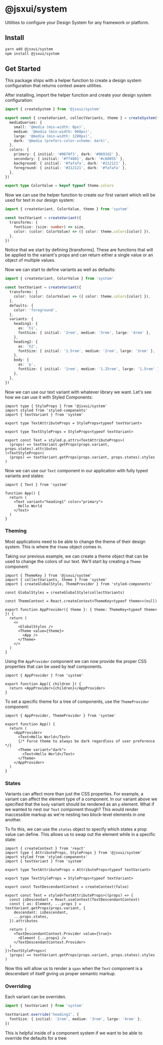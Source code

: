 # @jsxui/system

Utilities to configure your Design System for any framework or platform.

## Install

```bash
yarn add @jsxui/system
npm install @jsxui/system
```

## Get Started

This package ships with a helper function to create a design system configuration that returns context aware utilities.

After installing, import the helper function and create your design system configuration:

```ts
import { createSystem } from '@jsxui/system'

export const { createVariant, collectVariants, theme } = createSystem({
  mediaQueries: {
    small: '@media (min-width: 0px)',
    medium: '@media (min-width: 960px)',
    large: '@media (min-width: 1280px)',
    dark: '@media (prefers-color-scheme: dark)',
  },
  colors: {
    primary: { initial: '#0070f3', dark: '#0693d2' },
    secondary: { initial: '#ff4081', dark: '#c60055' },
    background: { initial: '#fafafa', dark: '#212121' },
    foreground: { initial: '#212121', dark: '#fafafa' },
  },
})

export type ColorValue = keyof typeof theme.colors
```

Now we can use the helper function to create our first variant which will be used for text in our design system:

```ts
import { createVariant, ColorValue, theme } from 'system'

const textVariant = createVariant({
  transforms: {
    fontSize: (size: number) => size,
    color: (color: ColorValue) => ({ color: theme.colors[color] }),
  },
})
```

Notice that we start by defining [transforms]. These are functions that will be applied to the variant's props and can return either a single value or an object of multiple values.

Now we can start to define variants as well as defaults:

```ts
import { createVariant, ColorValue } from 'system'

const textVariant = createVariant({
  transforms: {
    color: (color: ColorValue) => ({ color: theme.colors[color] }),
  },
  defaults: {
    color: 'foreground',
  },
  variants: {
    heading1: {
      as: 'h1',
      fontSize: { initial: '2rem', medium: '3rem', large: '4rem' },
    },
    heading2: {
      as: 'h2',
      fontSize: { initial: '1.5rem', medium: '2rem', large: '3rem' },
    },
    body: {
      as: 'p',
      fontSize: { initial: '1rem', medium: '1.25rem', large: '1.5rem' },
    },
  },
})
```

Now we can use our text variant with whatever library we want. Let's see how we can use it with Styled Components:

```tsx
import type { StyleProps } from '@jsxui/system'
import styled from 'styled-components'
import { textVariant } from 'system'

export type TextAttributeProps = StyleProps<typeof textVariant>

export type TextStyleProps = StyleProps<typeof textVariant>

export const Text = styled.p.attrs<TextAttributeProps>(
  (props) => textVariant.getProps(props.variant, props.states).attributes
)<TextStyleProps>(
  (props) => textVariant.getProps(props.variant, props.states).styles
)
```

Now we can use our `Text` component in our application with fully typed variants and states:

```tsx
import { Text } from 'system'

function App() {
  return (
    <Text variant="heading1" color="primary">
      Hello World
    </Text>
  )
}
```

### Theming

Most applications need to be able to change the theme of their design system. This is where the `theme` object comes in.

Taking our previous example, we can create a theme object that can be used to change the colors of our text. We'll start by creating a `Theme` component:

```tsx
import { ThemeKey } from '@jsxui/system'
import { collectVariants, theme } from 'system'
import { createGlobalStyle, ThemeProvider } from 'styled-components'

const GlobalStyles = createGlobalStyle(collectVariants)

const ThemeContext = React.createContext<ThemeKey<typeof theme>>(null)

export function AppProvider({ theme }: { theme: ThemeKey<typeof theme> }) {
  return (
    <>
      <GlobalStyles />
      <Theme value={theme}>
        <App />
      </Theme>
    </>
  )
}
```

Using the `AppProvider` component we can now provide the proper CSS properties that can be used by leaf components.

```tsx
import { AppProvider } from 'system'

export function App({ children }) {
  return <AppProvider>{children}</AppProvider>
}
```

To set a specific theme for a tree of components, use the `ThemeProvider` component:

```tsx
import { AppProvider, ThemeProvider } from 'system'

export function App() {
  return (
    <AppProvider>
      <Text>Hello World</Text>
      {/* Force theme to always be dark regardless of user preference */}
      <Theme variant="dark">
        <Text>Hello World</Text>
      </Theme>
    </AppProvider>
  )
}
```

### States

Variants can affect more than just the CSS properties. For example, a variant can affect the element type of a component. In our variant above we specified that the `body` variant should be rendered as an `p` element. What if we wanted to nest our `Text` component though? This would render inaccessible markup as we're nesting two block-level elements in one another.

To fix this, we can use the `states` object to specify which states a prop value can define. This allows us to swap out the element while in a specific state:

```tsx
import { createContext } from 'react'
import type { AttributeProps, StyleProps } from '@jsxui/system'
import styled from 'styled-components'
import { textVariant } from 'system'

export type TextAttributeProps = AttributeProps<typeof textVariant>

export type TextStyleProps = StyleProps<typeof textVariant>

export const TextDescendantContext = createContext(false)

export const Text = styled<TextAttributeProps>((props) => {
  const isDescendant = React.useContext(TextDescendantContext)
  const { as: Element, ...props } = textVariant.getProps(props.variant, {
    descendant: isDescendant,
    ...props.states,
  }).attributes

  return (
    <TextDescendantContext.Provider value={true}>
      <Element {...props} />
    </TextDescendantContext.Provider>
  )
})<TextStyleProps>(
  (props) => textVariant.getProps(props.variant, props.states).styles
)
```

Now this will allow us to render a `span` when the `Text` component is a descendant of itself giving us proper semantic markup.

### Overriding

Each variant can be overriden.

```ts
import { textVariant } from 'system'

textVariant.override('heading1', {
  fontSize: { initial: '2rem', medium: '3rem', large: '4rem' },
})
```

This is helpful inside of a component system if we want to be able to override the defaults for a tree:
